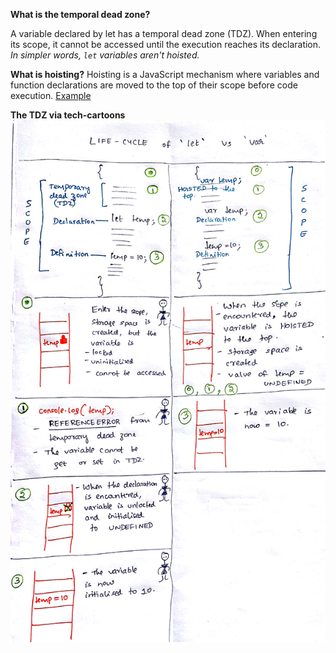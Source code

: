 **What is the temporal dead zone?**

A variable declared by let has a temporal dead zone (TDZ). When entering its scope, it cannot be accessed until the execution reaches its declaration.
_In simpler words, `let` variables aren't hoisted._

**What is hoisting?**
Hoisting is a JavaScript mechanism where variables and function declarations are moved to the top of their scope before code execution.
[Example](./letvsvar.md#hoisting)

**The TDZ via tech-cartoons**
![Temporal Dead Zone](./images/let_vs_var_tdz.jpg)
